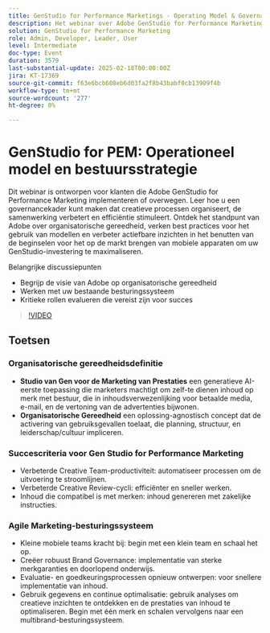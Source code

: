 ```yaml
---
title: GenStudio for Performance Marketings - Operating Model & Governance Strategy
description: Het webinar over Adobe GenStudio for Performance Marketing omvat het bouwen van een governancekader om creatieve processen, samenwerking, en efficiency te verbeteren, terwijl het verstrekken van inzicht in organisatorische bereidheid, beste praktijken voor werkende modellen, en de principes van de Marketing van de Agile om investeringen te maximaliseren.
solution: GenStudio for Performance Marketing
role: Admin, Developer, Leader, User
level: Intermediate
doc-type: Event
duration: 3579
last-substantial-update: 2025-02-18T00:00:00Z
jira: KT-17369
source-git-commit: f63e6bcb608eb6d03fa2f8b43babf0cb13909f4b
workflow-type: tm+mt
source-wordcount: '277'
ht-degree: 0%

---
```



# GenStudio for PEM: Operationeel model en bestuursstrategie

Dit webinar is ontworpen voor klanten die Adobe GenStudio for Performance Marketing implementeren of overwegen. Leer hoe u een governancekader kunt maken dat creatieve processen organiseert, de samenwerking verbetert en efficiëntie stimuleert. Ontdek het standpunt van Adobe over organisatorische gereedheid, verken best practices voor het gebruik van modellen en verbeter actiefbare inzichten in het benutten van de beginselen voor het op de markt brengen van mobiele apparaten om uw GenStudio-investering te maximaliseren.

Belangrijke discussiepunten

* Begrijp de visie van Adobe op organisatorische gereedheid
* Werken met uw bestaande besturingssysteem
* Kritieke rollen evalueren die vereist zijn voor succes

>[!VIDEO](https://video.tv.adobe.com/v/3444446/?learn=on&enablevpops)

## Toetsen

### Organisatorische gereedheidsdefinitie

* **Studio van Gen voor de Marketing van Prestaties** een generatieve AI-eerste toepassing die marketers machtigt om zelf-te dienen inhoud op merk met bestuur, die in inhoudsverwezenlijking voor betaalde media, e-mail, en de vertoning van de advertenties bijwonen.
* **Organisatorische Gereedheid** een oplossing-agnostisch concept dat de activering van gebruiksgevallen toelaat, die planning, structuur, en leiderschap/cultuur impliceren.

### Succescriteria voor Gen Studio for Performance Marketing

* Verbeterde Creative Team-productiviteit: automatiseer processen om de uitvoering te stroomlijnen.
* Verbeterde Creative Review-cycli: efficiënter en sneller werken.
* Inhoud die compatibel is met merken: inhoud genereren met zakelijke instructies.

### Agile Marketing-besturingssysteem

* Kleine mobiele teams kracht bij: begin met een klein team en schaal het op.
* Creëer robuust Brand Governance: implementatie van sterke merkgaranties en doorlopend onderwijs.
* Evaluatie- en goedkeuringsprocessen opnieuw ontwerpen: voor snellere implementatie van inhoud.
* Gebruik gegevens en continue optimalisatie: gebruik analyses om creatieve inzichten te ontdekken en de prestaties van inhoud te optimaliseren. Begin met één merk en schalen vervolgens naar een multibrand-besturingssysteem.